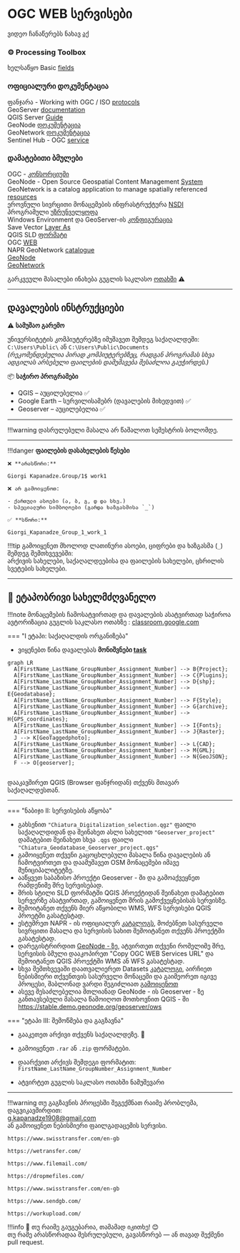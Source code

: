 # OGC WEB სერვისები

ვიდეო ჩანაწერებს ნახავ [აქ](https://ezdanapak.github.io/GTU-GIS/GIS_SKA/Videos/) <br>


### ⚙️ Processing Toolbox <br>

ხელსაწყო Basic [fields](https:) <br>


### ოფიციალური დოკუმენტაცია <br>
ფანჯარა - Working with OGC / ISO [protocols](https://docs.qgis.org/3.40/en/docs/user_manual/working_with_ogc/ogc_client_support.html) <br>
GeoServer [documentation](https://docs.geoserver.org/) <br>
QGIS Server [Guide](https://docs.qgis.org/3.40/en/docs/server_manual/getting_started.html#prepare-a-project-to-serve) <br>
GeoNode [დოკუმენტაცია](https://docs.geonode.org/en/master/) <br>
GeoNetwork [დოკუმენტაცია](https://www.geonetwork-opensource.org/docs.html) <br>
Sentinel Hub - OGC [service](https://docs.sentinel-hub.com/api/latest/api/ogc/) <br>

### დამატებითი ბმულები <br>
OGC - [კონსორციუმი](https://www.ogc.org/) <br>
GeoNode - Open Source Geospatial Content Management [System](https://geonode.org/) <br>
GeoNetwork is a catalog application to manage spatially referenced [resources](https://www.geonetwork-opensource.org/) <br>
ეროვნული სივრცითი მონაცემების ინფრასტრუქტურა [NSDI](https://nsdi.gov.ge/ka) <br>
პროგრამული [უზრუნველყოფა](https://ezdanapak.github.io/GTU-GIS/GIS_SKA/Software/Geoserver/) <br>
Windows Environment და GeoServer-ის [კონფიგურაცია](https://ezdanapak.github.io/GTU-GIS/GIS_SKA/Theory/Win_ENV/) <br>
Save Vector [Layer As](https://ezdanapak.github.io/GTU-GIS/GIS_SKA/Theory/Save_vector_layer/#vector-formats-available-in-qgis) <br>
QGIS SLD [ფორმატი](https://ezdanapak.github.io/GTU-GIS/GIS_SKA/Theory/QML_SLD/) <br>
OGC [WEB](https://ezdanapak.github.io/GTU-GIS/GIS_SKA/Theory/WEB_Services/) <br>
NAPR GeoNetwork [catalogue](https://geonetwork.napr.gov.ge/geonetwork/srv/geo/catalog.search#/home) <br>
[GeoNode](https://ezdanapak.github.io/GTU-GIS/GIS_SKA/Theory/GeoNode/) <br>
[GeoNetwork](https://ezdanapak.github.io/GTU-GIS/GIS_SKA/Theory/GeoNetwork/) <br>



გარკვეული მასალები ინახება გუგლის საკლასო [ოთახში](https://classroom.google.com/c/Nzg3MzAxMDU4MzEy/m/Nzg3NTk5MzU2OTYw/details) ⚠️ <br>

---
## დავალების ინსტრუქციები

⚠️ **სამუშაო გარემო**

უნივერსიტეტის კომპიუტერებზე იმუშავეთ შემდეგ საქაღალდეში:  
`C:\Users\Public\` ან `C:\Users\Public\Documents`  
*(რეკომენდებულია პირად კომპიუტერებზეც, რადგან პროგრამას სხვა ადგილას არსებული ფაილების დამუშავება შესაძლოა გაუჭირდეს.)*

📦 **საჭირო პროგრამები**

* QGIS – აუცილებელია ✅  
* Google Earth – სურვილისამებრ (დავალების მიხედვით) ✅  
* Geoserver – აუცილებელია ✅  

---

!!!warning
    დასრულებული მასალა არ წაშალოთ სემესტრის ბოლომდე.
    
---

!!!danger 
    **ფაილების დასახელების წესები**

    ❌ **არასწორი:**  

    Giorgi Kapanadze.Group/1$ work1  

    ❌ არ გამოიყენოთ:

    - ქართული ასოები (ა, ბ, გ, დ და სხვ.)  
    - სპეციალური სიმბოლოები (გარდა ხაზგასმისა `_`)

    ✅ **სწორი:**  

    Giorgi_Kapanadze_Group_1_work_1  

!!!tip
    გამოიყენეთ მხოლოდ ლათინური ასოები, ციფრები და ხაზგასმა (`_`) შემდეგ შემთხვევებში:  
    არქივის სახელები, საქაღალდეებისა და ფაილების სახელები, ცხრილის სვეტების სახელები.

---

## 📘 ეტაპობრივი სახელმძღვანელო

!!!note
    მონაცემების ჩამოსატვირთად და დავალების ასატვირთად საჭიროა ავტორიზაცია გუგლის საკლასო ოთახზე
     : [classroom.google.com](https://classroom.google.com/)

=== "I ეტაპი: საქაღალდის ორგანიზება"
* ვიყენებთ წინა დავალებას **მონიშვნები  [task](https://ezdanapak.github.io/GTU-GIS/GIS_SKA/Lab/Selection/)**



``` mermaid
graph LR
  A[FirstName_LastName_GroupNumber_Assignment_Number] --> B{Project};
  A[FirstName_LastName_GroupNumber_Assignment_Number] --> C{Plugins};
  A[FirstName_LastName_GroupNumber_Assignment_Number] --> D{shp};
  A[FirstName_LastName_GroupNumber_Assignment_Number] --> E{Geodatabase};
  A[FirstName_LastName_GroupNumber_Assignment_Number] --> F{Style};
  A[FirstName_LastName_GroupNumber_Assignment_Number] --> G{archive};
  A[FirstName_LastName_GroupNumber_Assignment_Number] --> H{GPS_coordinates};
  A[FirstName_LastName_GroupNumber_Assignment_Number] --> I{Fonts};
  A[FirstName_LastName_GroupNumber_Assignment_Number] --> J{Raster};
  J --> K[GeoTaggedphoto];
  A[FirstName_LastName_GroupNumber_Assignment_Number] --> L{CAD};
  A[FirstName_LastName_GroupNumber_Assignment_Number] --> M{GML};
  A[FirstName_LastName_GroupNumber_Assignment_Number] --> N{GeoJSON};
  F --> O[geoserver];


```

დააკავშირეთ QGIS (Browser ფანჯრიდან) თქვენს მთავარ საქაღალდესთან.

---

=== "ნაბიჯი II: სერვისების აწყობა"

* გახსენით `"Chiatura_Digitalization_selection.qgz"` ფაილი საქაღალდიდან და შეინახეთ ასლი სახელით `"Geoserver_project"`  
  დამატებით შეინახეთ სხვა `.qgs` ფაილი `"Chiatura_Geodatabase_Geoserver_project.qgs"`   <br>
* გამოიყენეთ თქვენი გაცოცხლებული მასალა წინა დავალების ან ჩამოტვირთეთ და დაამუშავეთ OSM მონაცემები იმავე მუნიციპალიტეტზე. <br>
* ააწყვეთ საბაზისო პროექტი Geoserver - ში და გამოაქვეყნეთ რამდენიმე შრე სერვისებად. <br>
* შრის სტილი SLD ფორმატში QGIS პროექტიდან შეინახეთ დამატებით სერვერზე ასატვირთად, გამოიყენეთ შრის გამოქვეყნებისას სერვისზე. <br>
* შემოიტანეთ თქვენს მიერ აწყობილი WMS, WFS სერვისები QGIS პროეტში გასატესტად.
* ესტუმრეთ NAPR - ის ოფიციალურ [კატალოგს](https://geonetwork.napr.gov.ge/geonetwork/srv/geo/catalog.search#/home), მოძებნეთ სასურველი სივრცითი მასალა და სერვისის სახით შემოიტანეთ თქვენს პროექტში გასატესტად. <br>
* დარეგისტრირდით [GeoNode - ზე](https://stable.demo.geonode.org/#/), ატვირთეთ თქვენი რომელიმე შრე, სერვისის ბმული დააკოპირეთ "Copy OGC WEB Services URL" და შემოიტანეთ QGIS პროექტში WMS ან WFS გასატესტად. <br>
* სხვა შემთხვევაში დაათვალიერეთ Datasets [კატალოგი](https://stable.demo.geonode.org/catalogue/#/datasets), აირჩიეთ ნებისმიერი თქვენთვის სასურველი მონაცემი და გაიმეორეთ იგივე პროცესი, შაბლონად ვარდი შეგიძლიათ [გამოიყენოთ](https://stable.demo.geonode.org/catalogue/uuid/2f6c18f7-d11b-4fd0-9914-29ddac5c01fc0) <br>
* ასევე შესაძლებელია მთლიანად GeoNode - ის Geoserver - ზე განთავსებული მასალა წამოიღოთ მოთხოვნით QGIS - ში https://stable.demo.geonode.org/geoserver/ows <br>






=== "ეტაპი III: შემოწმება და გაგზავნა"
* გააკეთეთ არქივი თქვენს საქაღალდეზე. 💾
* გამოიყენეთ `.rar` ან `.zip` ფორმატები.
* დაარქვით არქივს შემდეგი ფორმატით:  
  `FirstName_LastName_GroupNumber_Assignment_Number`

* ატვირტეთ გუგლის საკლასო ოთახში ნამუშევარი

---

!!!warning
    თუ გაგზავნის პროცესში შეგექმნათ რაიმე პრობლემა, დაგვიკავშირდით:  
    g.kapanadze1908@gmail.com  
    ან გამოიყენეთ ნებისმიერი ფაილგადაცემის სერვისი. <br>

    https://www.swisstransfer.com/en-gb

    https://wetransfer.com/

    https://www.filemail.com/

    https://dropmefiles.com/

    https://www.swisstransfer.com/en-gb

    https://www.sendgb.com/

    https://workupload.com/ 

!!!info
    📌 თუ რაიმე გაუგებარია, თამამად იკითხე! 😊  
    თუ რამე არასწორადაა შესრულებული, გავასწორებ — ან თავად შექმენი pull request. 